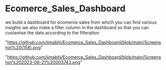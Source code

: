 # Ecomerce_Sales_Dashboard

we build a dashboard for ecomerce sales from which you can find various insights
we also make a filter column in the dashboard so that you can custamise the data 
according to the filteration

"https://github.com/iimabhi/Ecomerce_Sales_Dashboard/blob/main/Screenshot%20(158).png"

"https://github.com/iimabhi/Ecomerce_Sales_Dashboard/blob/main/Screenshot%202023-08-21%20003743.png"
